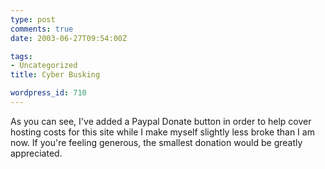 ```yaml
---
type: post
comments: true
date: 2003-06-27T09:54:00Z

tags:
- Uncategorized
title: Cyber Busking

wordpress_id: 710
---
```


As you can see, I've added a Paypal Donate button in order to help cover hosting costs for this site while I make myself slightly less broke than I am now. If you're feeling generous, the smallest donation would be greatly appreciated. 
